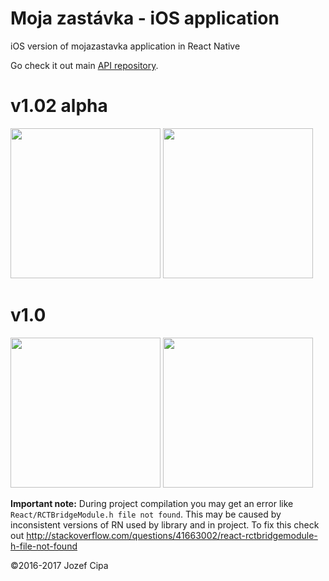 # Moja zastávka - iOS application
iOS version of mojazastavka application in React Native

Go check it out main [API repository](https://github.com/JozefCipa/mojazastavka_api).

# v1.02 alpha
<img src="http://i.imgur.com/VtXJNb1.png" width="240">
<img src="http://i.imgur.com/wLE1CFL.png" width="240">

# v1.0
<img src="http://i.imgur.com/QiRPtBi.jpg" width="240">
<img src="http://i.imgur.com/tj6eZ7N.jpg" width="240">

**Important note:** During project compilation you may get an error like `React/RCTBridgeModule.h file not found`.
This may be caused by inconsistent versions of RN used by library and in project. 
To fix this check out http://stackoverflow.com/questions/41663002/react-rctbridgemodule-h-file-not-found



©2016-2017 Jozef Cipa
